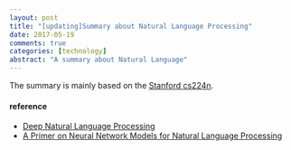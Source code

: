 ```yaml
---
layout: post
title: "[updating]Summary about Natural Language Processing"
date: 2017-05-19
comments: true
categories: [technology]
abstract: "A summary about Natural Language"
---
```

The summary is mainly based on the [Stanford  cs224n](http://web.stanford.edu/class/cs224n/).

#### reference
* [Deep Natural Language Processing](https://github.com/oxford-cs-deepnlp-2017/lectures)
* [A Primer on Neural Network Models for Natural Language Processing](http://pquentin.github.io/nnlp/nnlp.html)